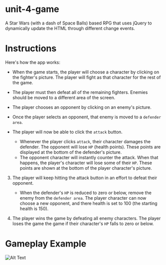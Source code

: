 # unit-4-game
A Star Wars (with a dash of Space Balls) based RPG that uses jQuery to dynamically update the HTML through different change events.

# Instructions

Here's how the app works:

   * When the game starts, the player will choose a character by clicking on the fighter's picture. The player will fight as that character for the rest of the game.

   * The player must then defeat all of the remaining fighters. Enemies should be moved to a different area of the screen.

   * The player chooses an opponent by clicking on an enemy's picture.

   * Once the player selects an opponent, that enemy is moved to a `defender area`.

   * The player will now be able to click the `attack` button.
     * Whenever the player clicks `attack`, their character damages the defender. The opponent will lose `HP` (health points). These points are displayed at the bottom of the defender's picture. 
     * The opponent character will instantly counter the attack. When that happens, the player's character will lose some of their `HP`. These points are shown at the bottom of the player character's picture.

3. The player will keep hitting the attack button in an effort to defeat their opponent.

   * When the defender's `HP` is reduced to zero or below, remove the enemy from the `defender area`. The player character can now choose a new opponent, and there health is set to 100 (the starting health is 150).

4. The player wins the game by defeating all enemy characters. The player loses the game the game if their character's `HP` falls to zero or below.

# Gameplay Example

![Alt Text](http://g.recordit.co/Z9iEGcsWXI.gif)
